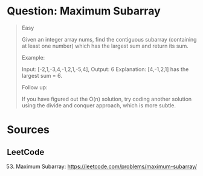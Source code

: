 # Question: Maximum Subarray
> Easy
>
> Given an integer array nums, find the contiguous subarray (containing at least one number) which has the largest sum and return its sum.
>
> Example:
>
> Input: [-2,1,-3,4,-1,2,1,-5,4],
> Output: 6
> Explanation: [4,-1,2,1] has the largest sum = 6.
>
> Follow up:
>
> If you have figured out the O(n) solution, try coding another solution using the divide and conquer approach, which is more subtle.

# Sources
## LeetCode
53. Maximum Subarray: https://leetcode.com/problems/maximum-subarray/
